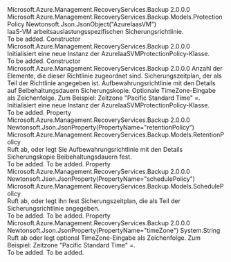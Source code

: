 <Type Name="AzureIaaSVMProtectionPolicy" FullName="Microsoft.Azure.Management.RecoveryServices.Backup.Models.AzureIaaSVMProtectionPolicy">
  <TypeSignature Language="C#" Value="public class AzureIaaSVMProtectionPolicy : Microsoft.Azure.Management.RecoveryServices.Backup.Models.ProtectionPolicy" />
  <TypeSignature Language="ILAsm" Value=".class public auto ansi beforefieldinit AzureIaaSVMProtectionPolicy extends Microsoft.Azure.Management.RecoveryServices.Backup.Models.ProtectionPolicy" />
  <TypeSignature Language="DocId" Value="T:Microsoft.Azure.Management.RecoveryServices.Backup.Models.AzureIaaSVMProtectionPolicy" />
  <TypeSignature Language="VB.NET" Value="Public Class AzureIaaSVMProtectionPolicy&#xA;Inherits ProtectionPolicy" />
  <TypeSignature Language="F#" Value="type AzureIaaSVMProtectionPolicy = class&#xA;    inherit ProtectionPolicy" />
  <AssemblyInfo>
    <AssemblyName>Microsoft.Azure.Management.RecoveryServices.Backup</AssemblyName>
    <AssemblyVersion>2.0.0.0</AssemblyVersion>
  </AssemblyInfo>
  <Base>
    <BaseTypeName>Microsoft.Azure.Management.RecoveryServices.Backup.Models.ProtectionPolicy</BaseTypeName>
  </Base>
  <Interfaces />
  <Attributes>
    <Attribute>
      <AttributeName>Newtonsoft.Json.JsonObject("AzureIaasVM")</AttributeName>
    </Attribute>
  </Attributes>
  <Docs>
    <summary>
            IaaS-VM arbeitsauslastungsspezifischen Sicherungsrichtlinie.
            </summary>
    <remarks>To be added.</remarks>
  </Docs>
  <Members>
    <Member MemberName=".ctor">
      <MemberSignature Language="C#" Value="public AzureIaaSVMProtectionPolicy ();" />
      <MemberSignature Language="ILAsm" Value=".method public hidebysig specialname rtspecialname instance void .ctor() cil managed" />
      <MemberSignature Language="DocId" Value="M:Microsoft.Azure.Management.RecoveryServices.Backup.Models.AzureIaaSVMProtectionPolicy.#ctor" />
      <MemberSignature Language="VB.NET" Value="Public Sub New ()" />
      <MemberType>Constructor</MemberType>
      <AssemblyInfo>
        <AssemblyName>Microsoft.Azure.Management.RecoveryServices.Backup</AssemblyName>
        <AssemblyVersion>2.0.0.0</AssemblyVersion>
      </AssemblyInfo>
      <Parameters />
      <Docs>
        <summary>
            Initialisiert eine neue Instanz der AzureIaaSVMProtectionPolicy-Klasse.
            </summary>
        <remarks>To be added.</remarks>
      </Docs>
    </Member>
    <Member MemberName=".ctor">
      <MemberSignature Language="C#" Value="public AzureIaaSVMProtectionPolicy (Nullable&lt;int&gt; protectedItemsCount = null, Microsoft.Azure.Management.RecoveryServices.Backup.Models.SchedulePolicy schedulePolicy = null, Microsoft.Azure.Management.RecoveryServices.Backup.Models.RetentionPolicy retentionPolicy = null, string timeZone = null);" />
      <MemberSignature Language="ILAsm" Value=".method public hidebysig specialname rtspecialname instance void .ctor(valuetype System.Nullable`1&lt;int32&gt; protectedItemsCount, class Microsoft.Azure.Management.RecoveryServices.Backup.Models.SchedulePolicy schedulePolicy, class Microsoft.Azure.Management.RecoveryServices.Backup.Models.RetentionPolicy retentionPolicy, string timeZone) cil managed" />
      <MemberSignature Language="DocId" Value="M:Microsoft.Azure.Management.RecoveryServices.Backup.Models.AzureIaaSVMProtectionPolicy.#ctor(System.Nullable{System.Int32},Microsoft.Azure.Management.RecoveryServices.Backup.Models.SchedulePolicy,Microsoft.Azure.Management.RecoveryServices.Backup.Models.RetentionPolicy,System.String)" />
      <MemberSignature Language="F#" Value="new Microsoft.Azure.Management.RecoveryServices.Backup.Models.AzureIaaSVMProtectionPolicy : Nullable&lt;int&gt; * Microsoft.Azure.Management.RecoveryServices.Backup.Models.SchedulePolicy * Microsoft.Azure.Management.RecoveryServices.Backup.Models.RetentionPolicy * string -&gt; Microsoft.Azure.Management.RecoveryServices.Backup.Models.AzureIaaSVMProtectionPolicy" Usage="new Microsoft.Azure.Management.RecoveryServices.Backup.Models.AzureIaaSVMProtectionPolicy (protectedItemsCount, schedulePolicy, retentionPolicy, timeZone)" />
      <MemberType>Constructor</MemberType>
      <AssemblyInfo>
        <AssemblyName>Microsoft.Azure.Management.RecoveryServices.Backup</AssemblyName>
        <AssemblyVersion>2.0.0.0</AssemblyVersion>
      </AssemblyInfo>
      <Parameters>
        <Parameter Name="protectedItemsCount" Type="System.Nullable&lt;System.Int32&gt;" />
        <Parameter Name="schedulePolicy" Type="Microsoft.Azure.Management.RecoveryServices.Backup.Models.SchedulePolicy" />
        <Parameter Name="retentionPolicy" Type="Microsoft.Azure.Management.RecoveryServices.Backup.Models.RetentionPolicy" />
        <Parameter Name="timeZone" Type="System.String" />
      </Parameters>
      <Docs>
        <param name="protectedItemsCount">Anzahl der Elemente, die dieser Richtlinie zugeordnet sind.</param>
        <param name="schedulePolicy">Sicherungszeitplan, der als Teil der Richtlinie angegeben ist.</param>
        <param name="retentionPolicy">Aufbewahrungsrichtlinie mit den Details auf Beibehaltungsdauern Sicherungskopie.</param>
        <param name="timeZone">Optionale TimeZone-Eingabe als Zeichenfolge. Zum Beispiel: Zeitzone "Pacific Standard Time" =.</param>
        <summary>
            Initialisiert eine neue Instanz der AzureIaaSVMProtectionPolicy-Klasse.
            </summary>
        <remarks>To be added.</remarks>
      </Docs>
    </Member>
    <Member MemberName="RetentionPolicy">
      <MemberSignature Language="C#" Value="public Microsoft.Azure.Management.RecoveryServices.Backup.Models.RetentionPolicy RetentionPolicy { get; set; }" />
      <MemberSignature Language="ILAsm" Value=".property instance class Microsoft.Azure.Management.RecoveryServices.Backup.Models.RetentionPolicy RetentionPolicy" />
      <MemberSignature Language="DocId" Value="P:Microsoft.Azure.Management.RecoveryServices.Backup.Models.AzureIaaSVMProtectionPolicy.RetentionPolicy" />
      <MemberSignature Language="VB.NET" Value="Public Property RetentionPolicy As RetentionPolicy" />
      <MemberSignature Language="F#" Value="member this.RetentionPolicy : Microsoft.Azure.Management.RecoveryServices.Backup.Models.RetentionPolicy with get, set" Usage="Microsoft.Azure.Management.RecoveryServices.Backup.Models.AzureIaaSVMProtectionPolicy.RetentionPolicy" />
      <MemberType>Property</MemberType>
      <AssemblyInfo>
        <AssemblyName>Microsoft.Azure.Management.RecoveryServices.Backup</AssemblyName>
        <AssemblyVersion>2.0.0.0</AssemblyVersion>
      </AssemblyInfo>
      <Attributes>
        <Attribute>
          <AttributeName>Newtonsoft.Json.JsonProperty(PropertyName="retentionPolicy")</AttributeName>
        </Attribute>
      </Attributes>
      <ReturnValue>
        <ReturnType>Microsoft.Azure.Management.RecoveryServices.Backup.Models.RetentionPolicy</ReturnType>
      </ReturnValue>
      <Docs>
        <summary>
            Ruft ab, oder legt Sie Aufbewahrungsrichtlinie mit den Details Sicherungskopie Beibehaltungsdauern fest.
            </summary>
        <value>To be added.</value>
        <remarks>To be added.</remarks>
      </Docs>
    </Member>
    <Member MemberName="SchedulePolicy">
      <MemberSignature Language="C#" Value="public Microsoft.Azure.Management.RecoveryServices.Backup.Models.SchedulePolicy SchedulePolicy { get; set; }" />
      <MemberSignature Language="ILAsm" Value=".property instance class Microsoft.Azure.Management.RecoveryServices.Backup.Models.SchedulePolicy SchedulePolicy" />
      <MemberSignature Language="DocId" Value="P:Microsoft.Azure.Management.RecoveryServices.Backup.Models.AzureIaaSVMProtectionPolicy.SchedulePolicy" />
      <MemberSignature Language="VB.NET" Value="Public Property SchedulePolicy As SchedulePolicy" />
      <MemberSignature Language="F#" Value="member this.SchedulePolicy : Microsoft.Azure.Management.RecoveryServices.Backup.Models.SchedulePolicy with get, set" Usage="Microsoft.Azure.Management.RecoveryServices.Backup.Models.AzureIaaSVMProtectionPolicy.SchedulePolicy" />
      <MemberType>Property</MemberType>
      <AssemblyInfo>
        <AssemblyName>Microsoft.Azure.Management.RecoveryServices.Backup</AssemblyName>
        <AssemblyVersion>2.0.0.0</AssemblyVersion>
      </AssemblyInfo>
      <Attributes>
        <Attribute>
          <AttributeName>Newtonsoft.Json.JsonProperty(PropertyName="schedulePolicy")</AttributeName>
        </Attribute>
      </Attributes>
      <ReturnValue>
        <ReturnType>Microsoft.Azure.Management.RecoveryServices.Backup.Models.SchedulePolicy</ReturnType>
      </ReturnValue>
      <Docs>
        <summary>
            Ruft ab, oder legt ihn fest Sicherungszeitplan, die als Teil der Sicherungsrichtlinie angegeben.
            </summary>
        <value>To be added.</value>
        <remarks>To be added.</remarks>
      </Docs>
    </Member>
    <Member MemberName="TimeZone">
      <MemberSignature Language="C#" Value="public string TimeZone { get; set; }" />
      <MemberSignature Language="ILAsm" Value=".property instance string TimeZone" />
      <MemberSignature Language="DocId" Value="P:Microsoft.Azure.Management.RecoveryServices.Backup.Models.AzureIaaSVMProtectionPolicy.TimeZone" />
      <MemberSignature Language="VB.NET" Value="Public Property TimeZone As String" />
      <MemberSignature Language="F#" Value="member this.TimeZone : string with get, set" Usage="Microsoft.Azure.Management.RecoveryServices.Backup.Models.AzureIaaSVMProtectionPolicy.TimeZone" />
      <MemberType>Property</MemberType>
      <AssemblyInfo>
        <AssemblyName>Microsoft.Azure.Management.RecoveryServices.Backup</AssemblyName>
        <AssemblyVersion>2.0.0.0</AssemblyVersion>
      </AssemblyInfo>
      <Attributes>
        <Attribute>
          <AttributeName>Newtonsoft.Json.JsonProperty(PropertyName="timeZone")</AttributeName>
        </Attribute>
      </Attributes>
      <ReturnValue>
        <ReturnType>System.String</ReturnType>
      </ReturnValue>
      <Docs>
        <summary>
            Ruft ab oder legt optional TimeZone-Eingabe als Zeichenfolge. Zum Beispiel: Zeitzone "Pacific Standard Time" =.
            </summary>
        <value>To be added.</value>
        <remarks>To be added.</remarks>
      </Docs>
    </Member>
  </Members>
</Type>